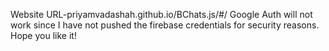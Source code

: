 Website URL-priyamvadashah.github.io/BChats.js/#/
Google Auth will not work since I have not pushed the firebase credentials for security reasons.
Hope you like it!